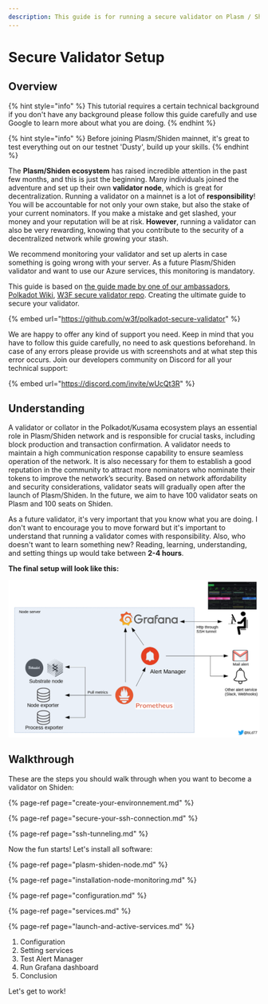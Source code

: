 ```yaml
---
description: This guide is for running a secure validator on Plasm / Shiden.
---
```


# Secure Validator Setup

## Overview

{% hint style="info" %}
This tutorial requires a certain technical background if you don't have any background please follow this guide carefully and use Google to learn more about what you are doing.
{% endhint %}

{% hint style="info" %}
Before joining Plasm/Shiden mainnet, it's great to test everything out on our testnet 'Dusty', build up your skills.
{% endhint %}

The **Plasm/Shiden ecosystem** has raised incredible attention in the past few months, and this is just the beginning. Many individuals joined the adventure and set up their own **validator node**, which is great for decentralization. Running a validator on a mainnet is a lot of **responsibility**! You will be accountable for not only your own stake, but also the stake of your current nominators. If you make a mistake and get slashed, your money and your reputation will be at risk. **However**, running a validator can also be very rewarding, knowing that you contribute to the security of a decentralized network while growing your stash.

We recommend monitoring your validator and set up alerts in case something is going wrong with your server. As a future Plasm/Shiden validator and want to use our Azure services, this monitoring is mandatory. 

This guide is based on [the guide made by one of our ambassadors](https://bldstackingnode.medium.com/monitoring-substrate-node-polkadot-kusama-parachains-validator-guide-922734ea4cdb#efff), [Polkadot Wiki](https://wiki.polkadot.network/docs/en/maintain-guides-how-to-monitor-your-node), [W3F secure validator repo](https://github.com/w3f/polkadot-secure-validator). Creating the ultimate guide to secure your validator.

{% embed url="https://github.com/w3f/polkadot-secure-validator" %}

We are happy to offer any kind of support you need. Keep in mind that you have to follow this guide carefully, no need to ask questions beforehand. In case of any errors please provide us with screenshots and at what step this error occurs. Join our developers community on Discord for all your technical support:

{% embed url="https://discord.com/invite/wUcQt3R" %}



## Understanding

A validator or collator in the Polkadot/Kusama ecosystem plays an essential role in Plasm/Shiden network and is responsible for crucial tasks, including block production and transaction confirmation. A validator needs to maintain a high communication response capability to ensure seamless operation of the network. It is also necessary for them to establish a good reputation in the community to attract more nominators who nominate their tokens to improve the network’s security. Based on network affordability and security considerations, validator seats will gradually open after the launch of Plasm/Shiden. In the future, we aim to have 100 validator seats on Plasm and 100 seats on Shiden.

As a future validator, it's very important that you know what you are doing. I don't want to encourage you to move forward but it's important to understand that running a validator comes with responsibility. Also, who doesn't want to learn something new? Reading, learning, understanding, and setting things up would take between **2-4 hours**. 

**The final setup will look like this:**

![&#xA9; bLd Nodes](../../../.gitbook/assets/image%20%2816%29.png)

## Walkthrough

These are the steps you should walk through when you want to become a validator on Shiden:

{% page-ref page="create-your-environnement.md" %}

{% page-ref page="secure-your-ssh-connection.md" %}

{% page-ref page="ssh-tunneling.md" %}

Now the fun starts! Let's install all software:

{% page-ref page="plasm-shiden-node.md" %}

{% page-ref page="installation-node-monitoring.md" %}

{% page-ref page="configuration.md" %}

{% page-ref page="services.md" %}

{% page-ref page="launch-and-active-services.md" %}







1. Configuration 
2. Setting services 
3. Test Alert Manager 
4. Run Grafana dashboard 
5. Conclusion

Let's get to work! 



